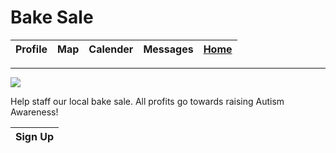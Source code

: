 # Bake Sale

| Profile | Map | Calender | Messages| [Home](https://github.com/pdc1601/SWEN-101-Group1/blob/master/README.md) |
| --- | --- | --- | ---- | ---- |

------------------------------------------------
![ ](https://www.classicbakery.net/wp-content/uploads/2014/04/DRP_9603-1200x600.jpg)

Help staff our local bake sale. All profits go towards raising Autism Awareness!

| **Sign Up** |
| --- |
